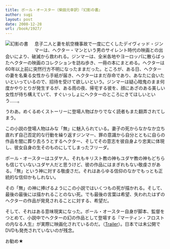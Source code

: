 ```yaml
---
title: ポール・オースター（柴田元幸訳）『幻影の書』
author: sugi
layout: post
date: 2008-12-28
url: /book/1927/
---
```

<a href="http://www.amazon.co.jp/exec/obidos/ASIN/4105217127/chezsugi-22/ref=nosim/" name="amazletlink" target="_blank"><img src="http://i0.wp.com/ecx.images-amazon.com/images/I/51n6QcBmd-L._SL160_.jpg?w=660" alt="幻影の書" class="alignleft" style="float: left; margin: 0 20px 20px 0;"  data-recalc-dims="1" /></a>

息子二人と妻を航空機事故で一度に亡くしたデイヴィッド・ジンマーは、ヘクター・マンという男のサイレント時代の映画との出会いにより、破滅から救われる。ジンマーは、全米各地やヨーロッパに散らばったヘクターの映画のコレクションを訪ね歩き、一冊の本にまとめる。ヘクターは60年以上前に突然行方不明になったままだった。ところが、ある日、ヘクターの妻を名乗る女性から手紙が届き、ヘクターはまだ存命であり、あなたに会いたいといっているので、招待を受けて欲しいという。ジンマーは疑心暗鬼のまま何度かやりとりが発生するが、ある雨の夜、帰宅する彼を、顔にあざのある美しい女性が待ち構えていて、すぐいっしょにヘクターのところにきてほしいという......。

うわあ。めくるめくストーリーに登場人物ばかりでなく読者もまた翻弄されてしまう。

この小説の登場人物はみな「無」に魅入られている。妻子の死からなかなか立ち直れず自己否定的な行動を繰り返すジンマー、罪の意識から自分とともに自らの作品を闇に葬り去ろうとするヘクター、そしてその意志を彼自身より忠実に体現し、彼女自身の生そのものにしてしまったフリーダ。

ポール・オースターはユダヤ人、それもキリスト教の神もユダヤ教の神もどちらも信じていないユダヤ人だと思うけど、彼の作品にはまぎれもない敬虔さがある。「無」という神に対する敬虔さだ。それはあらゆる信仰のなかでもっとも正統的な信仰かもしれない。

その「無」の神に捧げるようにこの小説ではいくつもの死が描かれる。そして、最後の最後には描かれることのない死。でも最後の言葉は希望、失われたはずのヘクターの作品が発見されることに対する、希望だ。

そして、それはある意味現実になった。ポール・オースター自身が脚本、監督をつとめて、小説中でヘクターの幻の作品として登場する『マーティン・フロストの内なる人生』が実際に映画化されているのだ。（[Trailer][1]）。日本では未公開でDVDも発売されていないのが残念。

お勧め★


 [1]: http://jp.youtube.com/watch?v=aCbN7KC36YY